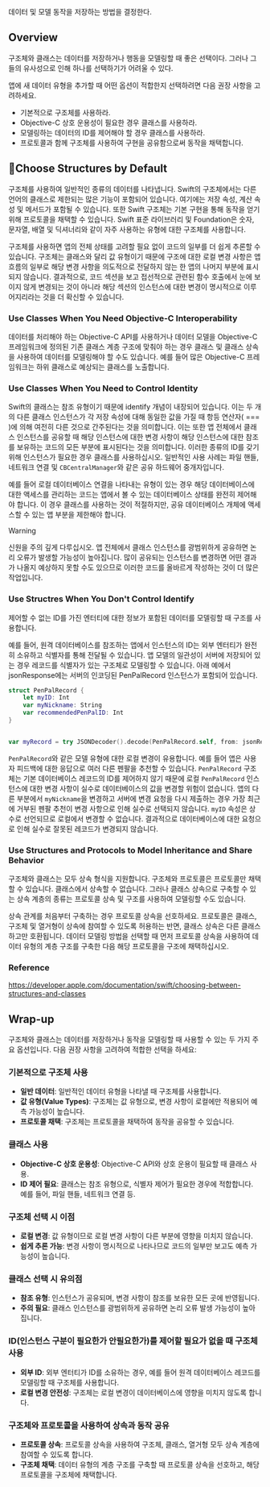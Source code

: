 데이터 및 모델 동작을 저장하는 방법을 결정한다.
## Overview
구조체와 클래스는 데이터를 저장하거나 행동을 모델링할 때 좋은 선택이다. 그러나 그들의 유사성으로 인해 하나를 선택하기가 어려울 수 있다.

앱에 새 데이터 유형을 추가할 때 어떤 옵션이 적합한지 선택하려면 다음 권장 사항을 고려하세요.
- 기본적으로 구조체를 사용하라.
- Objective-C 상호 운용성이 필요한 경우 클래스를 사용하라.
- 모델링하는 데이터의 ID를 제어해야 할 경우 클래스를 사용하라.
- 프로토콜과 함께 구조체를 사용하여 구현을 공유함으로써 동작을 채택합니다.
## Choose Structures by Default
구조체를 사용하여 일반적인 종류의 데이터를 나타냅니다. Swift의 구조체에서는 다른 언어의 클래스로 제한되는 많은 기능이 포함되어 있습니다. 여기에는 저장 속성, 계산 속성 및 메서드가 포함될 수 있습니다. 또한 Swift 구조체는 기본 구현을 통해 동작을 얻기 위해 프로토콜을 채택할 수 있습니다. Swift 표준 라이브러리 및 Foundation은 숫자, 문자열, 배열 및 딕셔너리와 같이 자주 사용하는 유형에 대한 구조체를 사용합니다. 

구조체를 사용하면 앱의 전체 상태를 고려할 필요 없이 코드의 일부를 더 쉽게 추론할 수 있습니다. 구조체는 클래스와 달리 값 유형이기 때문에 구조에 대한 로컬 변경 사항은 앱 흐름의 일부로 해당 변경 사항을 의도적으로 전달하지 않는 한 앱의 나머지 부분에 표시되지 않습니다. 결과적으로, 코드 섹션을 보고 접선적으로 관련된 함수 호출에서 눈에 보이지 않게 변경되는 것이 아니라 해당 섹션의 인스턴스에 대한 변경이 명시적으로 이루어지리라는 것을 더 확신할 수 있습니다.

### Use Classes When You Need Objective-C Interoperability
데이터를 처리해야 하는 Objective-C API를 사용하거나 데이터 모델을 Objective-C 프레임워크에 정의된 기존 클래스 계층 구조에 맞춰야 하는 경우 클래스 및 클래스 상속을 사용하여 데이터를 모델링해야 할 수도 있습니다. 예를 들어 많은 Objective-C 프레임워크는 하위 클래스로 예상되는 클래스를 노출합니다.

### Use Classes When You Need to Control Identity

Swift의 클래스는 참조 유형이기 때문에 identify 개념이 내장되어 있습니다. 이는 두 개의 다른 클래스 인스턴스가 각 저장 속성에 대해 동일한 값을 가질 때 항등 연산자( === )에 의해 여전히 다른 것으로 간주된다는 것을 의미합니다. 이는 또한 앱 전체에서 클래스 인스턴스를 공유할 때 해당 인스턴스에 대한 변경 사항이 해당 인스턴스에 대한 참조를 보유하는 코드의 모든 부분에 표시된다는 것을 의미합니다. 이러한 종류의 ID를 갖기 위해 인스턴스가 필요한 경우 클래스를 사용하십시오. 일반적인 사용 사례는 파일 핸들, 네트워크 연결 및 `CBCentralManager`와 같은 공유 하드웨어 중개자입니다. 

예를 들어 로컬 데이터베이스 연결을 나타내는 유형이 있는 경우 해당 데이터베이스에 대한 액세스를 관리하는 코드는 앱에서 볼 수 있는 데이터베이스 상태를 완전히 제어해야 합니다. 이 경우 클래스를 사용하는 것이 적절하지만, 공유 데이터베이스 개체에 액세스할 수 있는 앱 부분을 제한해야 합니다.

> [!warning]
> 신원을 주의 깊게 다루십시오. 앱 전체에서 클래스 인스턴스를 광범위하게 공유하면 논리 오류가 발생할 가능성이 높아집니다. 많이 공유되는 인스턴스를 변경하면 어떤 결과가 나올지 예상하지 못할 수도 있으므로 이러한 코드를 올바르게 작성하는 것이 더 많은 작업입니다.

### Use Structres When You Don't Control Identify

제어할 수 없는 ID를 가진 엔터티에 대한 정보가 포함된 데이터를 모델링할 때 구조를 사용합니다.

예를 들어, 원격 데이터베이스를 참조하는 앱에서 인스턴스의 ID는 외부 엔터티가 완전히 소유하고 식별자를 통해 전달될 수 있습니다. 앱 모델의 일관성이 서버에 저장되어 있는 경우 레코드를 식별자가 있는 구조체로 모델링할 수 있습니다. 아래 예에서 jsonResponse에는 서버의 인코딩된 PenPalRecord 인스턴스가 포함되어 있습니다.

```swift
struct PenPalRecord {
    let myID: Int
    var myNickname: String
    var recommendedPenPalID: Int
}


var myRecord = try JSONDecoder().decode(PenPalRecord.self, from: jsonResponse)
```

`PenPalRecord`와 같은 모델 유형에 대한 로컬 변경이 유용합니다. 예를 들어 앱은 사용자 피드백에 대한 응답으로 여러 다른 펜팔을 추천할 수 있습니다. `PenPalRecord` 구조체는 기본 데이터베이스 레코드의 ID를 제어하지 않기 때문에 로컬 `PenPalRecord` 인스턴스에 대한 변경 사항이 실수로 데이터베이스의 값을 변경할 위험이 없습니다. 앱의 다른 부분에서 `myNickname`을 변경하고 서버에 변경 요청을 다시 제출하는 경우 가장 최근에 거부된 펜팔 추천이 변경 사항으로 인해 실수로 선택되지 않습니다. `myID` 속성은 상수로 선언되므로 로컬에서 변경할 수 없습니다. 결과적으로 데이터베이스에 대한 요청으로 인해 실수로 잘못된 레코드가 변경되지 않습니다.

### Use Structures and Protocols to Model Inheritance and Share Behavior

구조체와 클래스는 모두 상속 형식을 지원합니다. 구조체와 프로토콜은 프로토콜만 채택할 수 있습니다. 클래스에서 상속할 수 없습니다. 그러나 클래스 상속으로 구축할 수 있는 상속 계층의 종류는 프로토콜 상속 및 구조를 사용하여 모델링할 수도 있습니다. 

상속 관계를 처음부터 구축하는 경우 프로토콜 상속을 선호하세요. 프로토콜은 클래스, 구조체 및 열거형이 상속에 참여할 수 있도록 허용하는 반면, 클래스 상속은 다른 클래스하고만 호환됩니다. 데이터 모델링 방법을 선택할 때 먼저 프로토콜 상속을 사용하여 데이터 유형의 계층 구조를 구축한 다음 해당 프로토콜을 구조에 채택하십시오.

### Reference
https://developer.apple.com/documentation/swift/choosing-between-structures-and-classes

## Wrap-up
구조체와 클래스는 데이터를 저장하거나 동작을 모델링할 때 사용할 수 있는 두 가지 주요 옵션입니다. 다음 권장 사항을 고려하여 적합한 선택을 하세요:

### 기본적으로 구조체 사용

- **일반 데이터**: 일반적인 데이터 유형을 나타낼 때 구조체를 사용합니다.
- **값 유형(Value Types)**: 구조체는 값 유형으로, 변경 사항이 로컬에만 적용되어 예측 가능성이 높습니다.
- **프로토콜 채택**: 구조체는 프로토콜을 채택하여 동작을 공유할 수 있습니다.

### 클래스 사용

- **Objective-C 상호 운용성**: Objective-C API와 상호 운용이 필요할 때 클래스 사용.
- **ID 제어 필요**: 클래스는 참조 유형으로, 식별자 제어가 필요한 경우에 적합합니다. 예를 들어, 파일 핸들, 네트워크 연결 등.

### 구조체 선택 시 이점

- **로컬 변경**: 값 유형이므로 로컬 변경 사항이 다른 부분에 영향을 미치지 않습니다.
- **쉽게 추론 가능**: 변경 사항이 명시적으로 나타나므로 코드의 일부만 보고도 예측 가능성이 높습니다.

### 클래스 선택 시 유의점

- **참조 유형**: 인스턴스가 공유되며, 변경 사항이 참조를 보유한 모든 곳에 반영됩니다.
- **주의 필요**: 클래스 인스턴스를 광범위하게 공유하면 논리 오류 발생 가능성이 높아집니다.

### ID(인스턴스 구분이 필요한가 안필요한가)를 제어할 필요가 없을 때 구조체 사용

- **외부 ID**: 외부 엔터티가 ID를 소유하는 경우, 예를 들어 원격 데이터베이스 레코드를 모델링할 때 구조체를 사용합니다.
- **로컬 변경 안전성**: 구조체는 로컬 변경이 데이터베이스에 영향을 미치지 않도록 합니다.

### 구조체와 프로토콜을 사용하여 상속과 동작 공유

- **프로토콜 상속**: 프로토콜 상속을 사용하여 구조체, 클래스, 열거형 모두 상속 계층에 참여할 수 있도록 합니다.
- **구조체 채택**: 데이터 유형의 계층 구조를 구축할 때 프로토콜 상속을 선호하고, 해당 프로토콜을 구조체에 채택합니다.